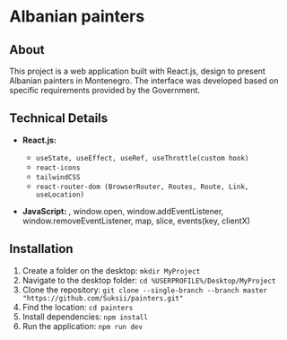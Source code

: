 # Albanian painters

## About
This project is a web application built with React.js, design to present Albanian painters in Montenegro. The interface was developed based on specific requirements provided by the Government.

## Technical Details
- **React.js:**
  - `useState, useEffect, useRef, useThrottle(custom hook)`
  - `react-icons`
  - `tailwindCSS`
  - `react-router-dom (BrowserRouter, Routes, Route, Link, useLocation)`
 
- **JavaScript:** , window.open, window.addEventListener, window.removeEventListener, map, slice, events(key, clientX)

## Installation
1. Create a folder on the desktop: `mkdir MyProject`
2. Navigate to the desktop folder: `cd %USERPROFILE%/Desktop/MyProject`
3. Clone the repository: `git clone --single-branch --branch master "https://github.com/Suksii/painters.git"`
4. Find the location: `cd painters`
5. Install dependencies: `npm install`
6. Run the application: `npm run dev`
